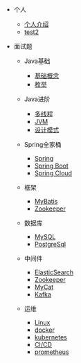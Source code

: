 <!-- docs/_sidebar.md --> 

* 个人

  * [个人介绍](user/)
  * [test2](user/getuserinfo)


* 面试题
  
  * Java基础
    * [基础概念](zh-cn/面试题/Java基础/Java面试题.md)
    * [枚举](zh-cn/面试题/Java基础/枚举面试题.md)
    
  * Java进阶
    * [多线程](zh-cn/面试题/Java进阶/多线程面试题.md)
    * [JVM](zh-cn/面试题/Java进阶/JVM面试题.md)
    * [设计模式](zh-cn/面试题/Java进阶/设计模式面试题.md)
    
  * Spring全家桶
    * [Spring](zh-cn/面试题/Java进阶/spring面试题.md)
    * [Spring Boot](zh-cn/面试题/Java进阶/SpringBoot面试题.md)
    * [Spring Cloud](zh-cn/面试题/Java进阶/SpringCloud面试题.md)

  * 框架
    * [MyBatis](zh-cn/面试题/开发框架/MyBatis面试题.md)
    * [Zookeeper](zh-cn/面试题/中间件/Zookeeper面试题.md)

  * 数据库
    * [MySQL](zh-cn/面试题/数据库/MySQL面试题.md)
    * [PostgreSql](zh-cn/面试题/数据库/PostgreSql面试题.md)

  * 中间件
    * [ElasticSearch](zh-cn/面试题/中间件/ElasticSearch面试题.md)
    * [Zookeeper](zh-cn/面试题/中间件/Zookeeper面试题.md)
    * [MyCat](zh-cn/面试题/中间件/MyCat面试题.md)
    * [Kafka](zh-cn/面试题/中间件/Kafka面试题.md)

  * 运维
    * [Linux](zh-cn/面试题/运维/Linux面试题.md)
    * [docker](zh-cn/面试题/运维/docker面试题.md)
    * [kubernetes](zh-cn/面试题/运维/kubernetes面试题.md)
    * [CI/CD](zh-cn/面试题/运维/CI_CD面试题.md)
    * [prometheus](zh-cn/面试题/运维/prometheus面试题.md)